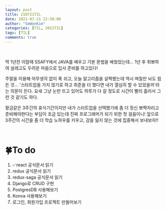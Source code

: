 ```yaml
---
layout: post
title: 210721TIL 
date: 2021-07-21 22:50:00
author: "SeWonKim"
categories: [TIL, 2021TIL]
tags: [TIL]
comments: true
---
```


&nbsp;
&nbsp;

딱 1년전 이맘때 SSAFY에서 JAVA를 배우고 기본 문법을 배웠었는데... 
1년 후 취뽀하여 설레고도 두려운 마음으로 입사 준비를 하고있다!

주말을 이용해 아무생각 없이 푹 쉬고, 오늘 알고리즘을 살짝봤는데 역시 며칠만 놔도 힘든 것...
'스타트업을 가지 않기로 하고 취준을 더 했다면 내가 열심히 할 수 있었을까'라는 의문이 든다. 
요새 그냥 눈만 뜨고 있어도 하루가 다 갈 정도로 시간이 빨리 흘러서 그런 것 같기도 하다.

황금같은 3주간의 휴식기간이지만 내가 스타트업을 선택했기에 좀 더 정신 뽀짝차리고 준비해야한다는 부담이 조금 있는데 진짜 프로그래머가 되기 위한 첫 걸음이니! 앞으로 3주간의 시간을 좀 더 학습 노하우를 키우고, 감을 잃지 않는 것에 집중해서 보내보자!!

&nbsp;

# 🍀To do

1. ✅react 공식문서 읽기
2. redux 공식문서 읽기
3. redux-saga 공식문서 읽기
4. Django로 CRUD 구현
5. PostgresDB 사용해보기
6. Konva 사용해보기
7. 로그인, 회원가입 프로젝트 만들어보기

